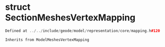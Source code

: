 # struct SectionMeshesVertexMapping

```cpp
Defined at ../../include/geode/model/representation/core/mapping.h#120
```

```cpp
Inherits from ModelMeshesVertexMapping
```



